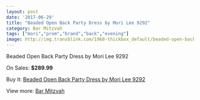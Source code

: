 ```yaml
---
layout: post
date: '2017-06-29'
title: "Beaded Open Back Party Dress by Mori Lee 9292"
category: Bar Mitzvah
tags: ["mori","prom","brand","back","evening"]
image: http://img.transblink.com/1968-thickbox_default/beaded-open-back-party-dress-by-mori-lee-9292.jpg
---
```

Beaded Open Back Party Dress by Mori Lee 9292

On Sales: **$289.99**
<a href="https://www.transblink.com/en/bar-mitzvah/642-beaded-open-back-party-dress-by-mori-lee-9292.html"><amp-img layout="responsive" width="600" height="600" src="//img.transblink.com/1968-thickbox_default/beaded-open-back-party-dress-by-mori-lee-9292.jpg" alt="Beaded Open Back Party Dress by Mori Lee 9292 0" /></a>
<a href="https://www.transblink.com/en/bar-mitzvah/642-beaded-open-back-party-dress-by-mori-lee-9292.html"><amp-img layout="responsive" width="600" height="600" src="//img.transblink.com/1971-thickbox_default/beaded-open-back-party-dress-by-mori-lee-9292.jpg" alt="Beaded Open Back Party Dress by Mori Lee 9292 1" /></a>
<a href="https://www.transblink.com/en/bar-mitzvah/642-beaded-open-back-party-dress-by-mori-lee-9292.html"><amp-img layout="responsive" width="600" height="600" src="//img.transblink.com/1970-thickbox_default/beaded-open-back-party-dress-by-mori-lee-9292.jpg" alt="Beaded Open Back Party Dress by Mori Lee 9292 2" /></a>
<a href="https://www.transblink.com/en/bar-mitzvah/642-beaded-open-back-party-dress-by-mori-lee-9292.html"><amp-img layout="responsive" width="600" height="600" src="//img.transblink.com/1969-thickbox_default/beaded-open-back-party-dress-by-mori-lee-9292.jpg" alt="Beaded Open Back Party Dress by Mori Lee 9292 3" /></a>

Buy it: [Beaded Open Back Party Dress by Mori Lee 9292](https://www.transblink.com/en/bar-mitzvah/642-beaded-open-back-party-dress-by-mori-lee-9292.html "Beaded Open Back Party Dress by Mori Lee 9292")

View more: [Bar Mitzvah](https://www.transblink.com/en/2-bar-mitzvah "Bar Mitzvah")